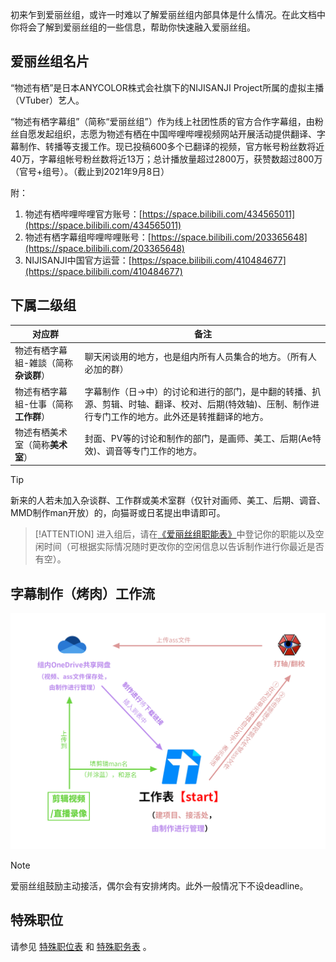 初来乍到爱丽丝组，或许一时难以了解爱丽丝组内部具体是什么情况。在此文档中你将会了解到爱丽丝组的一些信息，帮助你快速融入爱丽丝组。

## 爱丽丝组名片

“物述有栖”是日本ANYCOLOR株式会社旗下的NIJISANJI Project所属的虚拟主播（VTuber）艺人。

“物述有栖字幕组”（简称“爱丽丝组”）作为线上社团性质的官方合作字幕组，由粉丝自愿发起组织，志愿为物述有栖在中国哔哩哔哩视频网站开展活动提供翻译、字幕制作、转播等支援工作。现已投稿600多个已翻译的视频，官方帐号粉丝数将近40万，字幕组帐号粉丝数将近13万；总计播放量超过2800万，获赞数超过800万（官号+组号）。（截止到2021年9月8日）

附：

1. 物述有栖哔哩哔哩官方账号：[https://space.bilibili.com/434565011](https://space.bilibili.com/434565011)
2. 物述有栖字幕组哔哩哔哩账号：[https://space.bilibili.com/203365648](https://space.bilibili.com/203365648)
3. NIJISANJI中国官方运营：[https://space.bilibili.com/410484677](https://space.bilibili.com/410484677)

## 下属二级组

对应群 | 备注
--- | --- 
物述有栖字幕組-雑談（简称**杂谈群**） | 聊天闲谈用的地方，也是组内所有人员集合的地方。（所有人必加的群）
物述有栖字幕組-仕事（简称**工作群**） | 字幕制作（日→中）的讨论和进行的部门，是中翻的转播、扒源、剪辑、时轴、翻译、校对、后期(特效轴)、压制、制作进行专门工作的地方。此外还是转推翻译的地方。
物述有栖美术室（简称**美术室**） | 封面、PV等的讨论和制作的部门，是画师、美工、后期(Ae特效)、调音等专门工作的地方。

> [!TIP]
> 新来的人若未加入杂谈群、工作群或美术室群（仅针对画师、美工、后期、调音、MMD制作man开放）的，向猫哥或日茗提出申请即可。

> [!ATTENTION]
> 进入组后，请在[《爱丽丝组职能表》](https://docs.qq.com/sheet/DQ0FDZnRacWF0SU15)中登记你的职能以及空闲时间（可根据实际情况随时更改你的空闲信息以告诉制作进行你最近是否有空）。

## 字幕制作（烤肉）工作流

![运作流程.png](../../img/运作流程.png)

> [!NOTE]
> 爱丽丝组鼓励主动接活，偶尔会有安排烤肉。此外一般情况下不设deadline。

## 特殊职位

请参见 [特殊职位表](https://docs.qq.com/sheet/DSmduYUZlWXlwZW5R?tab=9i8hx6) 和 [特殊职务表](https://docs.qq.com/sheet/DSmduYUZlWXlwZW5R?tab=269v35) 。


